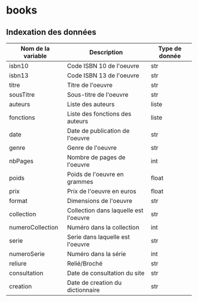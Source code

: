 # books
## Indexation des données
| Nom de la variable 	| Description                           	| Type de donnée 	|
|--------------------	|---------------------------------------	|----------------	|
| isbn10             	| Code ISBN 10 de l'oeuvre              	| str            	|
| isbn13             	| Code ISBN 13 de l'oeuvre              	| str            	|
| titre              	| Titre de l'oeuvre                     	| str            	|
| sousTitre          	| Sous-titre de l'oeuvre                	| str            	|
| auteurs            	| Liste des auteurs                     	| liste          	|
| fonctions           | Liste des fonctions des auteurs         | liste          	|
| date               	| Date de publication de l'oeuvre       	| str            	|
| genre              	| Genre de l'oeuvre                     	| str            	|
| nbPages            	| Nombre de pages de l'oeuvre           	| int            	|
| poids              	| Poids de l'oeuvre en grammes          	| float          	|
| prix               	| Prix de l'oeuvre en euros             	| float          	|
| format             	| Dimensions de l'oeuvre                	| str            	|
| collection         	| Collection dans laquelle est l'oeuvre 	| str            	|
| numeroCollection   	| Numéro dans la collection             	| int            	|
| serie              	| Serie dans laquelle est l'oeuvre      	| str            	|
| numeroSerie        	| Numéro dans la série                  	| int            	|
| reliure            	| Relié/Broché                          	| str            	|
| consultation       	| Date de consultation du site          	| str            	|
| creation           	| Date de creation du dictionnaire      	| str            	|
